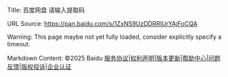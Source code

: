 Title: 百度网盘 请输入提取码

URL Source: https://pan.baidu.com/s/1ZxNS9UzDDRRlUrYAjFoCQA

Warning: This page maybe not yet fully loaded, consider explicitly specify a timeout.

Markdown Content:
©2025 Baidu [服务协议](https://pan.baidu.com/disk/duty/)|[权利声明](https://yun.baidu.com/disk/privacy)|[版本更新](https://yun.baidu.com/disk/version)|[帮助中心](http://yun.baidu.com/disk/help)|[问题反馈](https://pan.baidu.com/embed/service?theme=light&client=web&version=0&from=share_bottom&source=web_share&clienttype=0&channel=macos_10.15.7_chrome_140.0.0.0_undefined_web&devicename=chrome)|[版权投诉](http://copyright.baidu.com/index.php/index/complaint)|[企业认证](https://pan.baidu.com/disk/cert/#/web/home?from=shareFooter)

